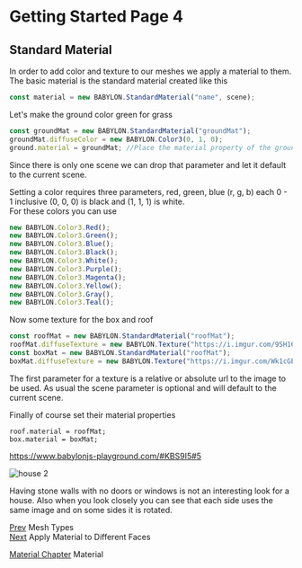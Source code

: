 # Getting Started Page 4
## Standard Material
In order to add color and texture to our meshes we apply a material to them. The basic material is the standard material created like this

```javascript
const material = new BABYLON.StandardMaterial("name", scene);
```
Let's make the ground color green for grass

```javascript
const groundMat = new BABYLON.StandardMaterial("groundMat");
groundMat.diffuseColor = new BABYLON.Color3(0, 1, 0);
ground.material = groundMat; //Place the material property of the ground
```
Since there is only one scene we can drop that parameter and let it default to the current scene.

Setting a color requires three parameters, red, green, blue (r, g, b) each 0 - 1 inclusive (0, 0, 0) is black and (1, 1, 1) is white.  
For these colors you can use
```javascript
new BABYLON.Color3.Red();
new BABYLON.Color3.Green();
new BABYLON.Color3.Blue();
new BABYLON.Color3.Black();
new BABYLON.Color3.White();
new BABYLON.Color3.Purple();
new BABYLON.Color3.Magenta();
new BABYLON.Color3.Yellow();
new BABYLON.Color3.Gray(),
new BABYLON.Color3.Teal();
```
Now some texture for the box and roof
```javascript
const roofMat = new BABYLON.StandardMaterial("roofMat");
roofMat.diffuseTexture = new BABYLON.Texture("https://i.imgur.com/9SH16GZ.jpg", scene);
const boxMat = new BABYLON.StandardMaterial("roofMat");
boxMat.diffuseTexture = new BABYLON.Texture("https://i.imgur.com/Wk1cGEq.png");
```
The first parameter for a texture is a relative or absolute url to the image to be used. As usual the scene parameter is optional and will default to the current scene.

Finally of course set their material properties
```
roof.material = roofMat;
box.material = boxMat;
```

https://www.babylonjs-playground.com/#KBS9I5#5

![house 2](/img/campus/house2.png)

Having stone walls with no doors or windows is not an interesting look for a house. Also when you look closely you can see that each side uses the same image and on some sides it is rotated. 

[Prev](/babylon101/variation) Mesh Types  
[Next](/babylon101/face_material) Apply Material to Different Faces

[Material Chapter](/features/materials) Material


